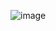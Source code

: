 ![image](https://github.com/Aoda89/TestLINXDATACENTER/assets/83122662/c9c5c513-1546-4530-90f1-f88b35bd153c)

